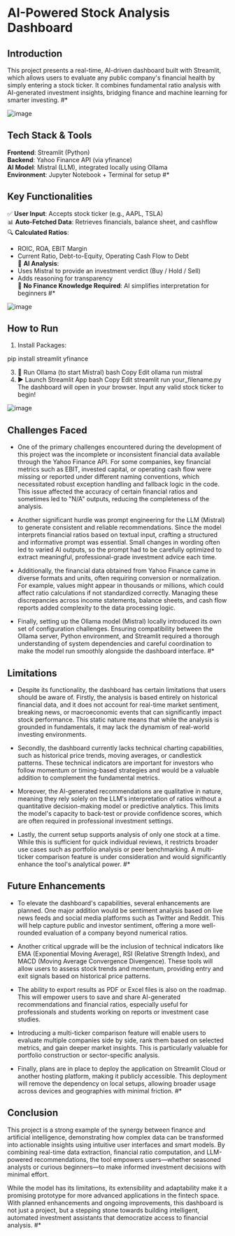 # AI-Powered Stock Analysis Dashboard

## Introduction
This project presents a real-time, AI-driven dashboard built with Streamlit, which allows users to evaluate any public company's financial health by simply entering a stock ticker. It combines fundamental ratio analysis with AI-generated investment insights, bridging finance and machine learning for smarter investing. #*

![image](https://github.com/user-attachments/assets/47af1352-07a0-4871-af17-66698c800ee2)


## Tech Stack & Tools
**Frontend**: Streamlit (Python)  
**Backend**: Yahoo Finance API (via yfinance)  
**AI Model**: Mistral (LLM), integrated locally using Ollama  
**Environment**: Jupyter Notebook + Terminal for setup #*

## Key Functionalities
✅ **User Input**: Accepts stock ticker (e.g., AAPL, TSLA)  
📊 **Auto-Fetched Data**: Retrieves financials, balance sheet, and cashflow  
🔍 **Calculated Ratios**:
- ROIC, ROA, EBIT Margin
- Current Ratio, Debt-to-Equity, Operating Cash Flow to Debt  
🤖 **AI Analysis**:
- Uses Mistral to provide an investment verdict (Buy / Hold / Sell)
- Adds reasoning for transparency  
🧠 **No Finance Knowledge Required**: AI simplifies interpretation for beginners #*

![image](https://github.com/user-attachments/assets/cdfd965e-652f-4330-b98d-fca1ba8bdffb)


## How to Run
1. Install Packages:

pip install streamlit yfinance

3. 🚀 Run Ollama (to start Mistral)
bash
Copy
Edit
ollama run mistral
4. ▶️ Launch Streamlit App
bash
Copy
Edit
streamlit run your_filename.py
The dashboard will open in your browser. Input any valid stock ticker to begin!



![image](https://github.com/user-attachments/assets/48377b29-7053-4b46-b268-d11e88cd6b12)




## Challenges Faced


- One of the primary challenges encountered during the development of this project was the incomplete or inconsistent financial data available through the Yahoo Finance API. For some companies, key financial metrics such as EBIT, invested capital, or operating cash flow were missing or reported under different naming conventions, which necessitated robust exception handling and fallback logic in the code. This issue affected the accuracy of certain financial ratios and sometimes led to "N/A" outputs, reducing the completeness of the analysis.

- Another significant hurdle was prompt engineering for the LLM (Mistral) to generate consistent and reliable recommendations. Since the model interprets financial ratios based on textual input, crafting a structured and informative prompt was essential. Small changes in wording often led to varied AI outputs, so the prompt had to be carefully optimized to extract meaningful, professional-grade investment advice each time.

- Additionally, the financial data obtained from Yahoo Finance came in diverse formats and units, often requiring conversion or normalization. For example, values might appear in thousands or millions, which could affect ratio calculations if not standardized correctly. Managing these discrepancies across income statements, balance sheets, and cash flow reports added complexity to the data processing logic.

- Finally, setting up the Ollama model (Mistral) locally introduced its own set of configuration challenges. Ensuring compatibility between the Ollama server, Python environment, and Streamlit required a thorough understanding of system dependencies and careful coordination to make the model run smoothly alongside the dashboard interface. #*

## Limitations

- Despite its functionality, the dashboard has certain limitations that users should be aware of. Firstly, the analysis is based entirely on historical financial data, and it does not account for real-time market sentiment, breaking news, or macroeconomic events that can significantly impact stock performance. This static nature means that while the analysis is grounded in fundamentals, it may lack the dynamism of real-world investing environments.

- Secondly, the dashboard currently lacks technical charting capabilities, such as historical price trends, moving averages, or candlestick patterns. These technical indicators are important for investors who follow momentum or timing-based strategies and would be a valuable addition to complement the fundamental metrics.

- Moreover, the AI-generated recommendations are qualitative in nature, meaning they rely solely on the LLM's interpretation of ratios without a quantitative decision-making model or predictive analytics. This limits the model's capacity to back-test or provide confidence scores, which are often required in professional investment settings.

- Lastly, the current setup supports analysis of only one stock at a time. While this is sufficient for quick individual reviews, it restricts broader use cases such as portfolio analysis or peer benchmarking. A multi-ticker comparison feature is under consideration and would significantly enhance the tool's analytical power. #*

## Future Enhancements


- To elevate the dashboard's capabilities, several enhancements are planned. One major addition would be sentiment analysis based on live news feeds and social media platforms such as Twitter and Reddit. This will help capture public and investor sentiment, offering a more well-rounded evaluation of a company beyond numerical ratios.

- Another critical upgrade will be the inclusion of technical indicators like EMA (Exponential Moving Average), RSI (Relative Strength Index), and MACD (Moving Average Convergence Divergence). These tools will allow users to assess stock trends and momentum, providing entry and exit signals based on historical price patterns.

- The ability to export results as PDF or Excel files is also on the roadmap. This will empower users to save and share AI-generated recommendations and financial ratios, especially useful for professionals and students working on reports or investment case studies.

- Introducing a multi-ticker comparison feature will enable users to evaluate multiple companies side by side, rank them based on selected metrics, and gain deeper market insights. This is particularly valuable for portfolio construction or sector-specific analysis.

- Finally, plans are in place to deploy the application on Streamlit Cloud or another hosting platform, making it publicly accessible. This deployment will remove the dependency on local setups, allowing broader usage across devices and geographies with minimal friction. #*

## Conclusion

This project is a strong example of the synergy between finance and artificial intelligence, demonstrating how complex data can be transformed into actionable insights using intuitive user interfaces and smart models. By combining real-time data extraction, financial ratio computation, and LLM-powered recommendations, the tool empowers users—whether seasoned analysts or curious beginners—to make informed investment decisions with minimal effort.

While the model has its limitations, its extensibility and adaptability make it a promising prototype for more advanced applications in the fintech space. With planned enhancements and ongoing improvements, this dashboard is not just a project, but a stepping stone towards building intelligent, automated investment assistants that democratize access to financial analysis. #*
